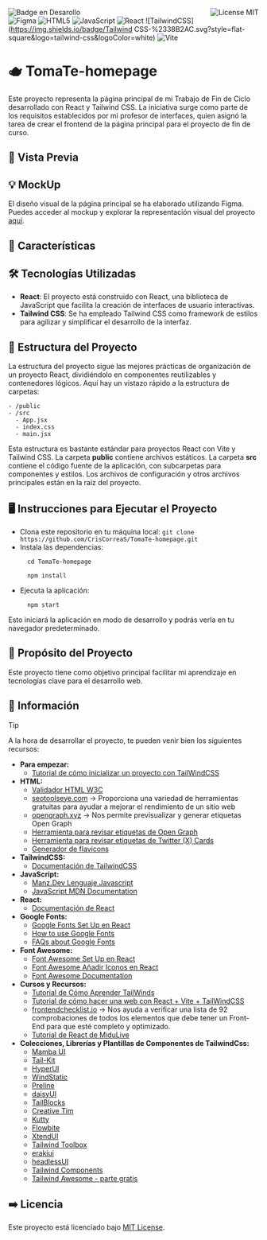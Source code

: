![Badge en Desarollo](https://img.shields.io/badge/STATUS-EN%20DESAROLLO-green)
<img align="right" alt="License MIT" src="https://img.shields.io/badge/LICENSE-MIT-green" /> <br/>
![Figma](https://img.shields.io/badge/Figma-%23F24E1E.svg?style=flat-square&logo=figma&logoColor=white)
![HTML5](https://img.shields.io/badge/HTML5-%23E34F26.svg?style=flat-square&logo=html5&logoColor=white)
![JavaScript](https://img.shields.io/badge/-JavaScript-F7DF1E?style=flat-square&logo=javascript&logoColor=black)
![React](https://img.shields.io/badge/React-097FA5?style=flat-square&logo=react&logoColor=white)
![TailwindCSS](https://img.shields.io/badge/Tailwind CSS-%2338B2AC.svg?style=flat-square&logo=tailwind-css&logoColor=white)
![Vite](https://img.shields.io/badge/Vite-%23646CFF.svg?style=flat-square&logo=vite&logoColor=white)
<br/>

# 🫖 TomaTe-homepage
Este proyecto representa la página principal de mi Trabajo de Fin de Ciclo desarrollado con React y Tailwind CSS. La iniciativa surge como parte de los requisitos establecidos por mi profesor de interfaces, quien asignó la tarea de crear el frontend de la página principal para el proyecto de fin de curso.

## 👀 Vista Previa
## 💡 MockUp
El diseño visual de la página principal se ha elaborado utilizando Figma. Puedes acceder al mockup y explorar la representación visual del proyecto [aquí](https://www.figma.com/file/tCnVM1srUXvKMLUDwMfkjg/TomaT%C3%A9-MockUp-HomePage?type=design&node-id=0%3A1&mode=design&t=DalFA718bvOnqLU1-1).

## 🌱 Características

## 🛠️ Tecnologías Utilizadas
- **React**: El proyecto está construido con React, una biblioteca de JavaScript que facilita la creación de interfaces de usuario interactivas.
- **Tailwind CSS**: Se ha empleado Tailwind CSS como framework de estilos para agilizar y simplificar el desarrollo de la interfaz.

## 📂 Estructura del Proyecto
La estructura del proyecto sigue las mejores prácticas de organización de un proyecto React, dividiéndolo en componentes reutilizables y contenedores lógicos. Aquí hay un vistazo rápido a la estructura de carpetas:
```
- /public
- /src
  - App.jsx
  - index.css
  - main.jsx
```
Esta estructura es bastante estándar para proyectos React con Vite y Tailwind CSS. La carpeta **public** contiene archivos estáticos. La carpeta **src** contiene el código fuente de la aplicación, con subcarpetas para componentes y estilos. Los archivos de configuración y otros archivos principales están en la raíz del proyecto.

## 🖥 Instrucciones para Ejecutar el Proyecto
- Clona este repositorio en tu máquina local: ``git clone https://github.com/CrisCorreaS/TomaTe-homepage.git``
- Instala las dependencias:
  ```
    cd TomaTe-homepage
  ```
  ```
    npm install
  ```
- Ejecuta la aplicación:
  ```
    npm start
  ```
Esto iniciará la aplicación en modo de desarrollo y podrás verla en tu navegador predeterminado.

## 🎯 Propósito del Proyecto

Este proyecto tiene como objetivo principal facilitar mi aprendizaje en tecnologías clave para el desarrollo web. 

## 🔎 Información
> [!TIP]
> A la hora de desarrollar el proyecto, te pueden venir bien los siguientes recursos:
> - **Para empezar:**
>   - [Tutorial de cómo inicializar un proyecto con TailWindCSS](https://tailwindcss.com/docs/guides/vite)
> - **HTML:**
>    - [Validador HTML W3C](https://validator.w3.org/)
>    - [seotoolseye.com](https://seotoolseye.com/) -> Proporciona una variedad de herramientas gratuitas para ayudar a mejorar el rendimiento de un sitio web
>    - [opengraph.xyz](https://www.opengraph.xyz/) -> Nos permite previsualizar y generar etiquetas Open Graph
>    - [Herramienta para revisar etiquetas de Open Graph](https://developers.facebook.com/tools/debug/)
>    - [Herramienta para revisar etiquetas de Twitter (X) Cards](https://cards-dev.twitter.com/validator)
>    - [Generador de flavicons](https://realfavicongenerator.net/)
> - **TailwindCSS:**
>   - [Documentación de TailwindCSS](https://tailwindcss.com/docs/installation)
> - **JavaScript:**
>    - [Manz.Dev Lenguaje Javascript](https://lenguajejs.com/javascript/)
>    - [JavaScript MDN Documentation](https://developer.mozilla.org/en-US/docs/Web/JavaScript)
> - **React:**
>   - [Documentación de React](https://es.react.dev/)
> - **Google Fonts:**
>    - [Google Fonts Set Up en React](https://csstailwind.com/how-to-add-google-fonts-in-tailwindcss-complete-guide/)
>    - [How to use Google Fonts](https://developers.google.com/fonts/docs/css2?hl=es-419)
>    - [FAQs about Google Fonts](https://developers.google.com/fonts/faq?hl=es-419)
> - **Font Awesome:**
>    - [Font Awesome Set Up en React](https://fontawesome.com/docs/web/use-with/react/add-icons)
>    - [Font Awesome Añadir Iconos en React](https://fontawesome.com/docs/web/use-with/react/add-icons)
>    - [Font Awesome Documentation](https://fontawesome.com/v5/docs/web/reference-icons/)
> - **Cursos y Recursos:**
>   - [Tutorial de Cómo Aprender TailWinds](https://www.youtube.com/watch?v=tS7upsfuxmo)
>   - [Tutorial de cómo hacer una web con React + Vite + TailWindCSS](https://www.youtube.com/watch?v=GJCi3N_yU4I)
>   - [frontendchecklist.io](https://frontendchecklist.io/) -> Nos ayuda a verificar una lista de 92 comprobaciones de todos los elementos que debe tener un Front-End para que esté completo y optimizado.
>   - [Tutorial de React de MiduLive](https://www.youtube.com/watch?v=7iobxzd_2wY&list=PLUofhDIg_38q4D0xNWp7FEHOTcZhjWJ29)
> - **Colecciones, Librerías y Plantillas de Componentes de TailwindCss:** 
>   - [Mamba UI](https://mambaui.com/components)
>   - [Tail-Kit](https://www.tailwind-kit.com/components/)
>   - [HyperUI](https://www.hyperui.dev/)
>   - [WindStatic](https://windstatic.com/)
>   - [Preline](https://preline.co/docs/)
>   - [daisyUI](https://daisyui.com/components/)
>   - [TailBlocks](https://tailblocks.cc/)
>   - [Creative Tim](https://www.creative-tim.com/learning-lab/tailwind-starter-kit/documentation/css/alerts)
>   - [Kutty](https://kutty.netlify.app/components/)
>   - [Flowbite](https://flowbite.com/)
>   - [XtendUI](https://xtendui.com/components/)
>   - [Tailwind Toolbox](https://www.tailwindtoolbox.com/starter-components)
>   - [erakiui](https://merakiui.com/components)
>   - [headlessUI](https://headlessui.com/)
>   - [Tailwind Components](https://tailwindcomponents.com/components/)
>   - [Tailwind Awesome - parte gratis](https://www.tailwindawesome.com/?price=free&type=template)


## ➡️ Licencia
Este proyecto está licenciado bajo [MIT License](https://opensource.org/license/mit/).

